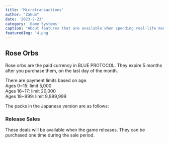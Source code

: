 ```yaml
---
title: 'Microtransactions'
author: "Zakum"
date: '2023-2-23'
category: 'Game Systems'
caption: "About features that are available when spending real-life money."
featuredImg: '4.png'
---
```


<script>
    import StickyNote from "$lib/components/StickyNote.svelte";
    import RoseOrbPacks from "./RoseOrbPacks.svelte";
    import PlatformOptions from "./PlatformOptions.svelte";
    import CurrencyOptions from "./CurrencyOptions.svelte";
</script>

## Rose Orbs
Rose orbs are the paid currency in BLUE PROTOCOL. They expire 5 months after you purchase them, on the last day of the month.

<StickyNote type="note">
    There are payment limits based on age.<br />
    Ages 0~15: limit 5,000<br />
    Ages 16~17: limit 20,000<br />
    Ages 18~999: limit 9,999,999
</StickyNote>

The packs in the Japanese version are as follows:

<CurrencyOptions />
<PlatformOptions />

<RoseOrbPacks />

### Release Sales
These deals will be available when the game releases. They can be purchased one time during the sale period.

<RoseOrbPacks releaseSales />